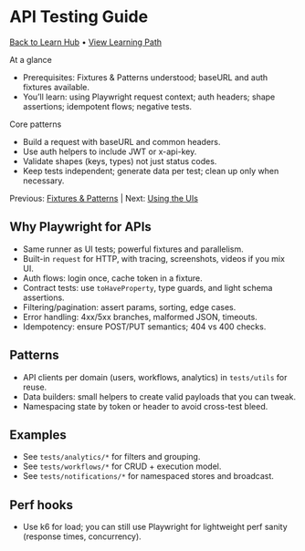 # API Testing Guide

[Back to Learn Hub](INDEX.md) • [View Learning Path](LEARNING-PATH.md)

At a glance
- Prerequisites: Fixtures & Patterns understood; baseURL and auth fixtures available.
- You’ll learn: using Playwright request context; auth headers; shape assertions; idempotent flows; negative tests.

Core patterns
- Build a request with baseURL and common headers.
- Use auth helpers to include JWT or x-api-key.
- Validate shapes (keys, types) not just status codes.
- Keep tests independent; generate data per test; clean up only when necessary.

Previous: [Fixtures & Patterns](FIXTURES-PATTERNS.md) | Next: [Using the UIs](ui/USING-THE-UIS.md)

## Why Playwright for APIs
- Same runner as UI tests; powerful fixtures and parallelism.
- Built-in `request` for HTTP, with tracing, screenshots, videos if you mix UI.
- Auth flows: login once, cache token in a fixture.
- Contract tests: use `toHaveProperty`, type guards, and light schema assertions.
- Filtering/pagination: assert params, sorting, edge cases.
- Error handling: 4xx/5xx branches, malformed JSON, timeouts.
- Idempotency: ensure POST/PUT semantics; 404 vs 400 checks.

## Patterns
- API clients per domain (users, workflows, analytics) in `tests/utils` for reuse.
- Data builders: small helpers to create valid payloads that you can tweak.
- Namespacing state by token or header to avoid cross-test bleed.

## Examples
- See `tests/analytics/*` for filters and grouping.
- See `tests/workflows/*` for CRUD + execution model.
- See `tests/notifications/*` for namespaced stores and broadcast.

## Perf hooks
- Use k6 for load; you can still use Playwright for lightweight perf sanity (response times, concurrency).
